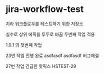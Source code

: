 # jira-workflow-test

지라 워크플로우를 테스트하기 위한 저장소

실수로 상위 에픽을 투두로 바꿈
두번째 작업 적용

1.0.1 의 첫번째 작업

23번 작업 진행 완료
asdfasdf
asdfasdf
버그해결

27번 작업
긴급한 핫픽스
HSTEST-29
